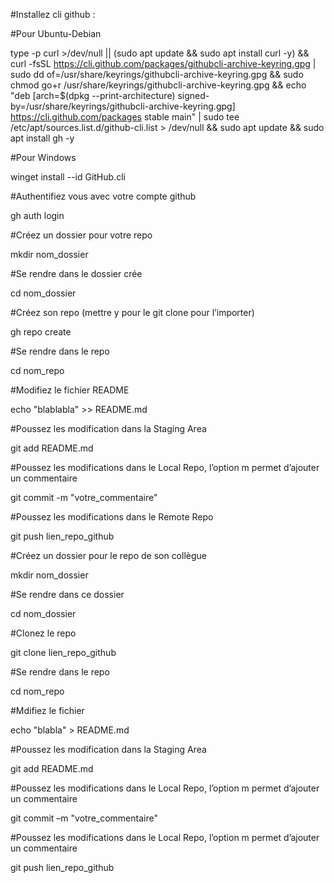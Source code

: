 ﻿#Installez cli github :

#Pour Ubuntu-Debian

type -p curl >/dev/null || (sudo apt update && sudo apt install curl -y) && curl -fsSL https://cli.github.com/packages/githubcli-archive-keyring.gpg | sudo dd of=/usr/share/keyrings/githubcli-archive-keyring.gpg && sudo chmod go+r /usr/share/keyrings/githubcli-archive-keyring.gpg && echo "deb [arch=$(dpkg --print-architecture) signed-by=/usr/share/keyrings/githubcli-archive-keyring.gpg] https://cli.github.com/packages stable main" | sudo tee /etc/apt/sources.list.d/github-cli.list > /dev/null && sudo apt update && sudo apt install gh -y

#Pour Windows

winget install --id GitHub.cli 

#Authentifiez vous avec votre compte github

gh auth login

#Créez un dossier pour votre repo

mkdir nom_dossier

#Se rendre dans le dossier crée

cd nom_dossier

#Créez son repo (mettre y pour le git clone pour l’importer)

gh repo create

#Se rendre dans le repo

cd nom_repo

#Modifiez le fichier README

echo "blablabla" >> README.md

#Poussez les modification dans la Staging Area

git add README.md

#Poussez les modifications dans le Local Repo, l’option m permet d’ajouter un commentaire

git commit -m "votre_commentaire"

#Poussez les modifications dans le Remote Repo

git push lien_repo_github

#Créez un dossier pour le repo de son collègue

mkdir nom_dossier

#Se rendre dans ce dossier

cd nom_dossier

#Clonez le repo

git clone lien_repo_github

#Se rendre dans le repo

cd nom_repo

#Mdifiez le fichier

echo "blabla" > README.md

#Poussez les modification dans la Staging Area

git add README.md

#Poussez les modifications dans le Local Repo, l’option m permet d’ajouter un commentaire

git commit –m "votre_commentaire"

#Poussez les modifications dans le Local Repo, l’option m permet d’ajouter un commentaire

git push lien_repo_github
